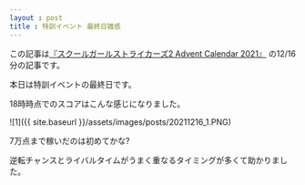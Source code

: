 ```yaml
---
layout : post
title : 特訓イベント 最終日雑感
---
```


この記事は[『スクールガールストライカーズ2 Advent Calendar 2021』](https://adventar.org/calendars/6322) の12/16分の記事です。

本日は特訓イベントの最終日です。

18時時点でのスコアはこんな感じになりました。

![1]({{ site.baseurl }}/assets/images/posts/20211216_1.PNG)

7万点まで稼いだのは初めてかな?

逆転チャンスとライバルタイムがうまく重なるタイミングが多くて助かりました。
